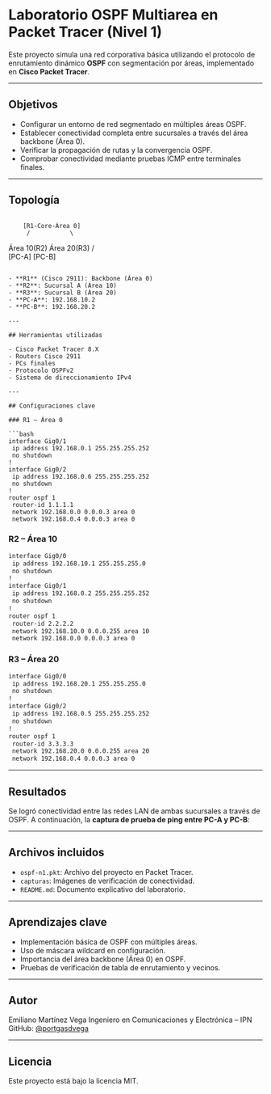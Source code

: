 # Laboratorio OSPF Multiarea en Packet Tracer (Nivel 1)

Este proyecto simula una red corporativa básica utilizando el protocolo de enrutamiento dinámico **OSPF** con segmentación por áreas, implementado en **Cisco Packet Tracer**.

---

## Objetivos

- Configurar un entorno de red segmentado en múltiples áreas OSPF.
- Establecer conectividad completa entre sucursales a través del área backbone (Área 0).
- Verificar la propagación de rutas y la convergencia OSPF.
- Comprobar conectividad mediante pruebas ICMP entre terminales finales.

---

## Topología

```

```
        [R1-Core-Área 0]
         /           \
   Área 10(R2)       Área 20(R3)
    /                     \
[PC-A]                   [PC-B]

````

- **R1** (Cisco 2911): Backbone (Área 0)
- **R2**: Sucursal A (Área 10)
- **R3**: Sucursal B (Área 20)
- **PC-A**: 192.168.10.2
- **PC-B**: 192.168.20.2

---

## Herramientas utilizadas

- Cisco Packet Tracer 8.X
- Routers Cisco 2911
- PCs finales
- Protocolo OSPFv2
- Sistema de direccionamiento IPv4

---

## Configuraciones clave

### R1 – Área 0

```bash
interface Gig0/1
 ip address 192.168.0.1 255.255.255.252
 no shutdown
!
interface Gig0/2
 ip address 192.168.0.6 255.255.255.252
 no shutdown
!
router ospf 1
 router-id 1.1.1.1
 network 192.168.0.0 0.0.0.3 area 0
 network 192.168.0.4 0.0.0.3 area 0
````

### R2 – Área 10

```bash
interface Gig0/0
 ip address 192.168.10.1 255.255.255.0
 no shutdown
!
interface Gig0/1
 ip address 192.168.0.2 255.255.255.252
 no shutdown
!
router ospf 1
 router-id 2.2.2.2
 network 192.168.10.0 0.0.0.255 area 10
 network 192.168.0.0 0.0.0.3 area 0
```

### R3 – Área 20

```bash
interface Gig0/0
 ip address 192.168.20.1 255.255.255.0
 no shutdown
!
interface Gig0/2
 ip address 192.168.0.5 255.255.255.252
 no shutdown
!
router ospf 1
 router-id 3.3.3.3
 network 192.168.20.0 0.0.0.255 area 20
 network 192.168.0.4 0.0.0.3 area 0
```

---

## Resultados

Se logró conectividad entre las redes LAN de ambas sucursales a través de OSPF.
A continuación, la **captura de prueba de ping entre PC-A y PC-B**:

---

## Archivos incluidos

* `ospf-n1.pkt`: Archivo del proyecto en Packet Tracer.
* `capturas`: Imágenes de verificación de conectividad.
* `README.md`: Documento explicativo del laboratorio.

---

## Aprendizajes clave

* Implementación básica de OSPF con múltiples áreas.
* Uso de máscara wildcard en configuración.
* Importancia del área backbone (Área 0) en OSPF.
* Pruebas de verificación de tabla de enrutamiento y vecinos.

---

## Autor

Emiliano Martínez Vega
Ingeniero en Comunicaciones y Electrónica – IPN
GitHub: [@portgasdvega](https://github.com/portgasdvega)

---

## Licencia

Este proyecto está bajo la licencia MIT.
